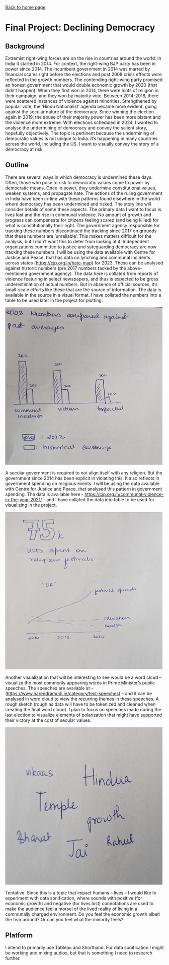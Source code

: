 [Back to home page](/README.md)

# Final Project: Declining Democracy

## Background 

Extremist right-wing forces are on the rise in countries around the world. In India it started in 2014. For context, the right-wing BJP party has been in power since 2014. The incumbent government in 2014 was marred by financial scams right before the elections and post 2008 crisis effects were reflected in the growth numbers. The contending right-wing party promised an honest government that would double economic growth by 2020 (that didn’t happen).
When they first won in 2014, there were hints of religion in their campaign, and they won by majority vote. Between 2014-2018, there were scattered instances of violence against minorities. Strengthened by popular vote, the ‘Hindu Nationalist’ agenda became more evident, going against the secular nature of the democracy. Since winning the election again in 2019, the abuse of their majority power has been more blatant and the violence more extreme. With elections scheduled in 2024, I wanted to analyse the undermining of democracy and convey the salient story, hopefully objectively. The topic is pertinent because the undermining of democratic values is not unique to India. It’s happening in many countries across the world, including the US.
I want to visually convey the story of a democracy at risk.

## Outline

There are several ways in which democracy is undermined these days. Often, those who pose to risk to democratic values come to power by democratic means. Once in power, they undermine constitutional values, weaken systems, and propagate hate.
The actions of the ruling government in India have been in-line with these patterns found elsewhere in the world where democracy has been undermined and risked. The story line will consider details of some these aspects.
The primary data I want to focus is lives lost and the rise in communal violence. No amount of growth and progress can compensate for citizens feeling scared (and being killed) for what is constitutionally their right. The government agency responsible for tracking these numbers discontinued the tracking since 2017 on grounds that these numbers are ‘unreliable’. This makes matters difficult for the analysis, but I didn’t want this to deter from looking at it. Independent organizations committed to justice and safeguarding democracy are now tracking these numbers. I will be using the data available with Centre for Justice and Peace, that has data on lynching and communal incidents across states (https://cjp.org.in/hate-map) for 2023. These can be analysed against historic numbers (pre 2017 numbers tacked by the above-mentioned government agency). The data here is collated from reports of violence featuring in select newspapers, and thus is expected to be gross underestimation of actual numbers. But in absence of official sources, it’s small-scale efforts like these that are the source of information. The data is available in the source in a visual format. I have collated the numbers into a table to be used later in the project for plotting.

<img src="proj_p1_sketch1.jpeg" width="500" height = "500"/>

A secular government is required to not align itself with any religion. But the government since 2014 has been explicit in violating this. It also reflects in government spending on religious events. I will be using the data available with Centre for Justice and Peace, that analysed this pattern in government spending. The data is available here - https://cjp.org.in/communal-violence-in-the-year-2021/ - and I have collated the data into table to be used for visualizing in the project.

<img src="proj_p1_sketch2.jpeg" width="500" height = "500"/>

Another visualization that will be interesting to see would be a word cloud – visualize the most commonly appearing words in Prime Minister’s public speeches. The speeches are available at - (https://www.narendramodi.in/category/text-speeches) – and it can be analysed in word cloud to view the recurring themes in these speeches. A rough sketch (rough as data will have to be tokenized and cleaned when creating the final word cloud). I plan to focus on speeches made during the last election to visualize elements of polarization that might have supported their victory at the cost of secular values.

<img src="proj_p1_sketch3.jpeg" width="500" height = "500"/>

Tentative: Since this is a topic that impact humans – lives – I would like to experiment with data sonification, where sounds with positive (for economic growth) and negative (for lives lost) connotations are used to make the audience feel a morsel of the lived reality of living in a communally charged environment. Do you feel the economic growth albeit the fear around? Or can you feel what the minority feels?

## Platform

I intend to primarily use Tableau and Shorthand. For data sonification I might be working and mixing audios, but that is something I need to research further.
